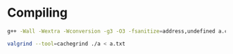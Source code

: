 # Compiling

```sh title="Compiling a.cpp into a"
g++ -Wall -Wextra -Wconversion -g3 -O3 -fsanitize=address,undefined a.cpp -o a
```

```sh title="Recording execution with valgrind"
valgrind --tool=cachegrind ./a < a.txt
```
